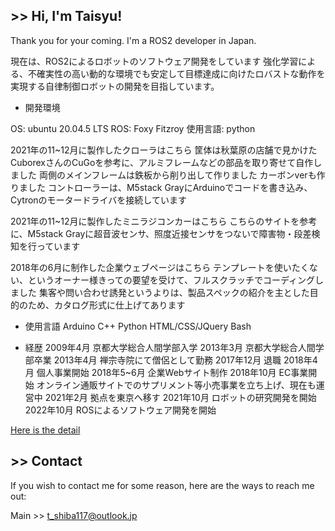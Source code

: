 ## >> Hi, I'm Taisyu!

Thank you for your coming. I'm a ROS2 developer in Japan.

現在は、ROS2によるロボットのソフトウェア開発をしています
強化学習による、不確実性の高い動的な環境でも安定して目標達成に向けたロバストな動作を実現する自律制御ロボットの開発を目指しています。

* 開発環境

OS: ubuntu 20.04.5 LTS 
ROS: Foxy Fitzroy 
使用言語: python 



2021年の11~12月に製作したクローラはこちら
筐体は秋葉原の店舗で見かけたCuborexさんのCuGoを参考に、アルミフレームなどの部品を取り寄せて自作しました
両側のメインフレームは鉄板から削り出して作りました
カーボンverも作りました
コントローラーは、M5stack GrayにArduinoでコードを書き込み、Cytronのモータードライバを接続しています

2021年の11~12月に製作したミニラジコンカーはこちら
こちらのサイトを参考に、M5stack Grayに超音波センサ、照度近接センサをつないで障害物・段差検知を行っています

2018年の6月に制作した企業ウェブページはこちら
テンプレートを使いたくない、というオーナー様きっての要望を受けて、フルスクラッチでコーディングしました
集客や問い合わせ誘発というよりは、製品スペックの紹介を主とした目的のため、カタログ形式に仕上げてあります


* 使用言語
Arduino
C++
Python
HTML/CSS/JQuery
Bash


* 経歴
2009年4月 京都大学総合人間学部入学
2013年3月 京都大学総合人間学部卒業
2013年4月 禅宗寺院にて僧侶として勤務
2017年12月 退職
2018年4月 個人事業開始
2018年5~6月 企業Webサイト制作
2018年10月 EC事業開始
オンライン通販サイトでのサプリメント等小売事業を立ち上げ、現在も運営中
2021年2月 拠点を東京へ移す
2021年10月 ロボットの研究開発を開始
2022年10月 ROSによるソフトウェア開発を開始


[Here is the detail](https://tstaisyu.gitbook.io/profile/)

## >> Contact
If you wish to contact me for some reason, here are the ways to reach me out:

Main >> t_shiba117@outlook.jp
